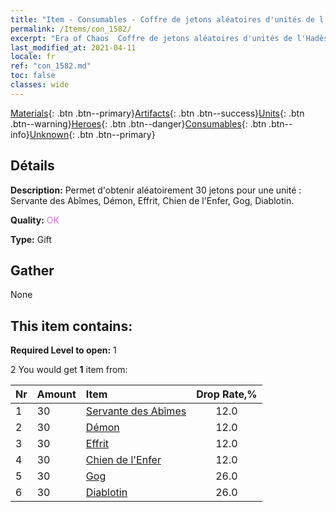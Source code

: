 ```yaml
---
title: "Item - Consumables - Coffre de jetons aléatoires d'unités de l'Hadès"
permalink: /Items/con_1582/
excerpt: "Era of Chaos  Coffre de jetons aléatoires d'unités de l'Hadès"
last_modified_at: 2021-04-11
locale: fr
ref: "con_1582.md"
toc: false
classes: wide
---
```

 [Materials](/fr/Items/){: .btn .btn--primary}[Artifacts](/fr/Items/Artifacts/){: .btn .btn--success}[Units](/fr/Items/Units/){: .btn .btn--warning}[Heroes](/fr/Items/Heroes/){: .btn .btn--danger}[Consumables](/fr/Items/Consumables/){: .btn .btn--info}[Unknown](/fr/Items/Unknown/){: .btn .btn--primary}

## Détails
 **Description:** Permet d'obtenir aléatoirement 30 jetons pour une unité : Servante des Abîmes, Démon, Effrit, Chien de l'Enfer, Gog, Diablotin.

 **Quality:** <span style="color: #DA70D6">OK</span>

 **Type:** Gift

## Gather

  None

## This item contains:

 **Required Level to open:** 1

 2 You would get **1** item  from:

  | Nr | Amount |     Item    | Drop Rate,% |
  |:---|:-------|:------------|:---------:|
  | 1 | 30 | [Servante des Abîmes](/fr/Items/unt_230/) | 12.0 | 
  | 2 | 30 | [Démon](/fr/Items/unt_229/) | 12.0 | 
  | 3 | 30 | [Effrit](/fr/Items/unt_231/) | 12.0 | 
  | 4 | 30 | [Chien de l'Enfer](/fr/Items/unt_228/) | 12.0 | 
  | 5 | 30 | [Gog](/fr/Items/unt_227/) | 26.0 | 
  | 6 | 30 | [Diablotin](/fr/Items/unt_226/) | 26.0 | 

